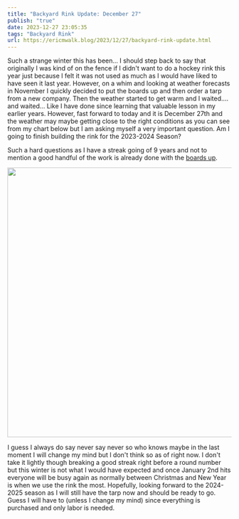 ```yaml
---
title: "Backyard Rink Update: December 27"
publish: "true"
date: 2023-12-27 23:05:35
tags: "Backyard Rink"
url: https://ericmwalk.blog/2023/12/27/backyard-rink-update.html
---
```


Such a strange winter this has been... I should step back to say that originally I was kind of on the fence if I didn't want to do a hockey rink this year just because I felt it was not used as much as I would have liked to have seen it last year. However, on a whim and looking at weather forecasts in November I quickly decided to put the boards up and then order a tarp from a new company. Then the weather started to get warm and I waited.... and waited... Like I have done since learning that valuable lesson in my earlier years. However, fast forward to today and it is December 27th and the weather may maybe getting close to the right conditions as you can see from my chart below but I am asking myself a very important question. Am I going to finish building the rink for the 2023-2024 Season?

Such a hard questions as I have a streak going of 9 years and not to mention a good handful of the work is already done with the [boards up](https://ericmwalk.blog/2023/11/17/well-decisions-were.html).

<img src="uploads/2023/weather-outlook.png" width="600" height="606" alt="">

I guess I always do say never say never so who knows maybe in the last moment I will change my mind but I don't think so as of right now. I don't take it lightly though breaking a good streak right before a round number but this winter is not what I would have expected and once January 2nd hits everyone will be busy again as normally between Christmas and New Year is when we use the rink the most. Hopefully, looking forward to the 2024-2025 season as I will still have the tarp now and should be ready to go. Guess I will have to (unless I change my mind) since everything is purchased and only labor is needed.
